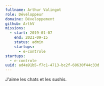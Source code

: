 ```yaml
---
fullname: Arthur Valingot
role: Développeur
domaine: Développement
github: ArthV
missions:
  - start: 2019-01-07
    end: 2021-09-15
    status: admin
    startups:
      - e-controle
startups:
  - e-controle
uuid: ad4a91b5-f7c1-4713-bc2f-60630f44c33d
---
```

J'aime les chats et les sushis.